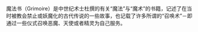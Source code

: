魔法书（Grimoire）是中世纪术士杜撰的有关“魔法”与“魔术”的书籍，记述了在当时被教会禁止或妖魔化的古代传说的一些故事，也记载了许多所谓的“召唤术”－即通过一些仪式召唤恶魔、天使或者精灵为自己服务。

